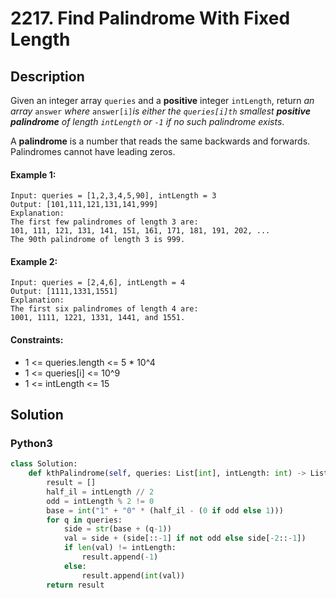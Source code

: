 # 2217. Find Palindrome With Fixed Length


## Description
Given an integer array `queries` and a **positive** integer `intLength`, return *an array* `answer` *where* `answer[i]`*is either the *`queries[i]th` *smallest **positive palindrome** of length* `intLength` *or* `-1`* if no such palindrome exists*.

A **palindrome** is a number that reads the same backwards and forwards. Palindromes cannot have leading zeros.

#### Example 1:
```
Input: queries = [1,2,3,4,5,90], intLength = 3
Output: [101,111,121,131,141,999]
Explanation:
The first few palindromes of length 3 are:
101, 111, 121, 131, 141, 151, 161, 171, 181, 191, 202, ...
The 90th palindrome of length 3 is 999.
```

#### Example 2:
```
Input: queries = [2,4,6], intLength = 4
Output: [1111,1331,1551]
Explanation:
The first six palindromes of length 4 are:
1001, 1111, 1221, 1331, 1441, and 1551.
```

#### Constraints:
- 1 <= queries.length <= 5 * 10^4
- 1 <= queries[i] <= 10^9
- 1 <= intLength <= 15


## Solution

### Python3
```python
class Solution:
    def kthPalindrome(self, queries: List[int], intLength: int) -> List[int]:
        result = []
        half_il = intLength // 2
        odd = intLength % 2 != 0
        base = int("1" + "0" * (half_il - (0 if odd else 1)))
        for q in queries:
            side = str(base + (q-1))
            val = side + (side[::-1] if not odd else side[-2::-1])
            if len(val) != intLength:
                result.append(-1)
            else:
                result.append(int(val))
        return result
```
